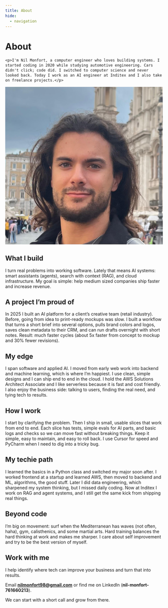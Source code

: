 ```yaml
---
title: About
hide:
  - navigation
---
```


<div class="hero-section">
  <div class="hero-content">
    <h1>About</h1>
    
    <p>I'm Nil Monfort, a computer engineer who loves building systems. I started coding in 2020 while studying automotive engineering. Cars didn't click; code did. I switched to computer science and never looked back. Today I work as an AI engineer at Inditex and I also take on freelance projects.</p>
  </div>
  
  <div class="hero-image">
    <img src="/assets/images/nil_profile_img.jpeg" alt="Nil Monfort - AI/Machine Learning Engineer" />
  </div>
</div>


## What I build

I turn real problems into working software. Lately that means AI systems: smart assistants (agents), search with context (RAG), and cloud infrastructure. My goal is simple: help medium sized companies ship faster and increase revenue.

## A project I’m proud of

In 2025 I built an AI platform for a client’s creative team (retail industry). Before, going from idea to print-ready mockups was slow. I built a workflow that turns a short brief into several options, pulls brand colors and logos, saves clean metadata to their CRM, and can run drafts overnight with short notes. Result: much faster cycles (about 5x faster from concept to mockup and 30% fewer revisions).

## My edge

I span software and applied AI. I moved from early web work into backend and machine learning, which is where I’m happiest. I use clean, simple designs and I can ship end to end in the cloud. I hold the AWS Solutions Architect Associate and I like serverless because it is fast and cost friendly. I also enjoy the business side: talking to users, finding the real need, and tying tech to results.

## How I work

I start by clarifying the problem. Then I ship in small, usable slices that work from end to end. Each slice has tests, simple evals for AI parts, and basic logs and checks so we can move fast without breaking things. Keep it simple, easy to maintain, and easy to roll back. I use Cursor for speed and PyCharm when I need to dig into a tricky bug.

## My techie path

I learned the basics in a Python class and switched my major soon after. I worked frontend at a startup and learned AWS, then moved to backend and ML, algorithms, the good stuff. Later I did data engineering, which sharpened my system thinking, but I missed daily coding. Now at Inditex I work on RAG and agent systems, and I still get the same kick from shipping real things.

## Beyond code

I’m big on movement: surf when the Mediterranean has waves (not often, haha), gym, calisthenics, and some martial arts. Hard training balances the hard thinking at work and makes me sharper. I care about self improvement and try to be the best version of myself.


## Work with me

I help identify where tech can improve your business and turn that into results.

Email  **[nilmonfort98@gmail.com](mailto:nilmonfort98@gmail.com)**  or find me on LinkedIn (**nil-monfort-761660213**). 

We can start with a short call and grow from there.









